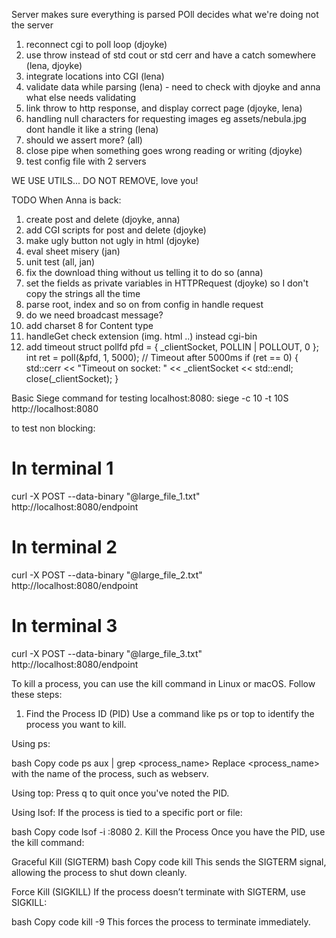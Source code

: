 Server makes sure everything is parsed
POll decides what we're doing not the server

1. reconnect cgi to poll loop (djoyke)
2. use throw instead of std cout or std cerr and have a catch somewhere (lena, djoyke)
3. integrate locations into CGI (lena)
4. validate data while parsing (lena) - need to check with djoyke and anna what else needs validating
5. link throw to http response, and display correct page (djoyke, lena)
6. handling null characters for requesting images eg assets/nebula.jpg dont handle it like a string (lena)
7. should we assert more? (all)
8. close pipe when something goes wrong reading or writing (djoyke)
9. test config file with 2 servers

WE USE UTILS... DO NOT REMOVE, love you!


TODO When Anna is back:
1. create post and delete (djoyke, anna)
2. add CGI scripts for post and delete (djoyke)
3. make ugly button not ugly in html (djoyke)
4. eval sheet misery (jan)
5. unit test (all, jan)
6. fix the download thing without us telling it to do so (anna)
7. set the fields as private variables in HTTPRequest (djoyke) so I don't copy the strings all the time
8. parse root, index and so on from config in handle request
9. do we need broadcast message?
10. add charset 8 for Content type
11. handleGet check extension (img. html ..) instead cgi-bin
12. add timeout struct pollfd pfd = { _clientSocket, POLLIN | POLLOUT, 0 };
int ret = poll(&pfd, 1, 5000); // Timeout after 5000ms
if (ret == 0) {
    std::cerr << "Timeout on socket: " << _clientSocket << std::endl;
    close(_clientSocket);
}


Basic Siege command for testing localhost:8080:
siege -c 10 -t 10S http://localhost:8080

to test non blocking:
# In terminal 1
curl -X POST --data-binary "@large_file_1.txt" http://localhost:8080/endpoint
# In terminal 2
curl -X POST --data-binary "@large_file_2.txt" http://localhost:8080/endpoint
# In terminal 3
curl -X POST --data-binary "@large_file_3.txt" http://localhost:8080/endpoint



To kill a process, you can use the kill command in Linux or macOS. Follow these steps:

1. Find the Process ID (PID)
Use a command like ps or top to identify the process you want to kill.

Using ps:

bash
Copy code
ps aux | grep <process_name>
Replace <process_name> with the name of the process, such as webserv.

Using top: Press q to quit once you've noted the PID.

Using lsof: If the process is tied to a specific port or file:

bash
Copy code
lsof -i :8080
2. Kill the Process
Once you have the PID, use the kill command:

Graceful Kill (SIGTERM)
bash
Copy code
kill <PID>
This sends the SIGTERM signal, allowing the process to shut down cleanly.

Force Kill (SIGKILL)
If the process doesn’t terminate with SIGTERM, use SIGKILL:

bash
Copy code
kill -9 <PID>
This forces the process to terminate immediately.